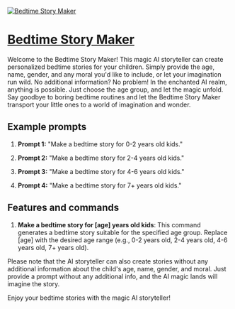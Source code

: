 [![Bedtime Story Maker](https://files.oaiusercontent.com/file-lCsPM9tyw2afAmhWjkQ3bKnJ?se=2123-10-17T14%3A35%3A06Z&sp=r&sv=2021-08-06&sr=b&rscc=max-age%3D31536000%2C%20immutable&rscd=attachment%3B%20filename%3D1a84bec0-5f23-4cf9-86ae-660944044d62.png&sig=i4mZS7u%2BdS1VZuUVb7YjDSfVcCjoWaLsbFG7BwrBkBc%3D)](https://chat.openai.com/g/g-BzG1PgnHf-bedtime-story-maker)

# [Bedtime Story Maker](https://chat.openai.com/g/g-BzG1PgnHf-bedtime-story-maker)

Welcome to the Bedtime Story Maker! This magic AI storyteller can create personalized bedtime stories for your children. Simply provide the age, name, gender, and any moral you'd like to include, or let your imagination run wild. No additional information? No problem! In the enchanted AI realm, anything is possible. Just choose the age group, and let the magic unfold. Say goodbye to boring bedtime routines and let the Bedtime Story Maker transport your little ones to a world of imagination and wonder.

## Example prompts

1. **Prompt 1:** "Make a bedtime story for 0-2 years old kids."

2. **Prompt 2:** "Make a bedtime story for 2-4 years old kids."

3. **Prompt 3:** "Make a bedtime story for 4-6 years old kids."

4. **Prompt 4:** "Make a bedtime story for 7+ years old kids."


## Features and commands

1. **Make a bedtime story for [age] years old kids**: This command generates a bedtime story suitable for the specified age group. Replace [age] with the desired age range (e.g., 0-2 years old, 2-4 years old, 4-6 years old, 7+ years old).

Please note that the AI storyteller can also create stories without any additional information about the child's age, name, gender, and moral. Just provide a prompt without any additional info, and the AI magic lands will imagine the story.

Enjoy your bedtime stories with the magic AI storyteller!